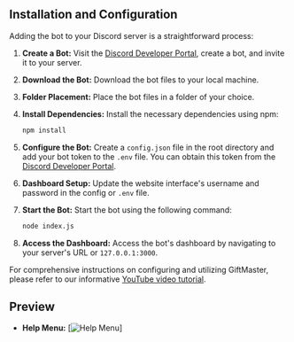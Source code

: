 ## Installation and Configuration

Adding the bot to your Discord server is a straightforward process:

1. **Create a Bot:** Visit the [Discord Developer Portal](https://discord.com/developers/applications), create a bot, and invite it to your server.

2. **Download the Bot:** Download the bot files to your local machine.

3. **Folder Placement:** Place the bot files in a folder of your choice.

4. **Install Dependencies:** Install the necessary dependencies using npm:

   ```bash
   npm install
   ```

5. **Configure the Bot:** Create a `config.json` file in the root directory and add your bot token to the `.env` file. You can obtain this token from the [Discord Developer Portal](https://discord.com/developers/applications).

6. **Dashboard Setup:** Update the website interface's username and password in the config or `.env` file.

7. **Start the Bot:** Start the bot using the following command:

   ```bash
   node index.js
   ```

8. **Access the Dashboard:** Access the bot's dashboard by navigating to your server's URL or `127.0.0.1:3000`.

For comprehensive instructions on configuring and utilizing GiftMaster, please refer to our informative [YouTube video tutorial](example.com).

## Preview

- **Help Menu:**
  [![Help Menu](https://cdn.discordapp.com/attachments/1134114615962390581/1155450003062526003/image.png)]